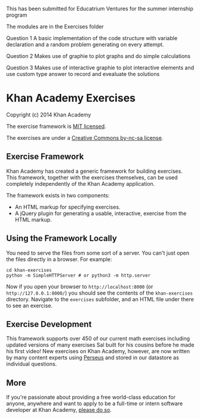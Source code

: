 This has been submitted for 
Educatrium Ventures
for the summer internship program

The modules are in the Exercises folder

Question 1
A basic implementation of the code structure with variable declaration and a random problem generating on every attempt.

Question 2
Makes use of graphie to plot graphs and do simple calculations

Question 3
Makes use of interactive graphie to plot interactive elements and use custom type answer to record and evealuate the solutions





# Khan Academy Exercises

Copyright (c) 2014 Khan Academy

The exercise framework is [MIT licensed](http://en.wikipedia.org/wiki/MIT_License).

The exercises are under a [Creative Commons by-nc-sa license](http://creativecommons.org/licenses/by-nc-sa/3.0/).

## Exercise Framework

Khan Academy has created a generic framework for building exercises. This framework, together with the exercises themselves, can be used completely independently of the Khan Academy application.

The framework exists in two components:

* An HTML markup for specifying exercises.
* A jQuery plugin for generating a usable, interactive, exercise from the HTML markup.


## Using the Framework Locally

You need to serve the files from some sort of a server. You can't just open the files directly in a browser. For example:

    cd khan-exercises
    python -m SimpleHTTPServer # or python3 -m http.server

Now if you open your browser to `http://localhost:8000` (or `http://127.0.0.1:8000/`) you should see the contents of the `khan-exercises` directory. Navigate to the `exercises` subfolder, and an HTML file under there to see an exercise.


## Exercise Development

This framework supports over 450 of our current math exercises including updated versions of many exercises Sal built for his cousins before he made his first video! New exercises on Khan Academy, however, are now written by many content experts using [Perseus](https://github.com/Khan/perseus) and stored in our datastore as individual questions.

## More

If you're passionate about providing a free world-class education for anyone, anywhere and want to apply to be a full-time or intern software developer at Khan Academy, [please do so](https://www.khanacademy.org/careers).
